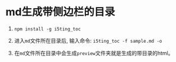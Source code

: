 # md生成带侧边栏的目录

1. `npm install -g i5ting_toc`

2. 进入`md`文件所在目录后, 输入命令: `i5ting_toc -f sample.md -o`

3. 在`md`文件所在目录中会生成`preview`文件夹就是生成的带目录的html。
